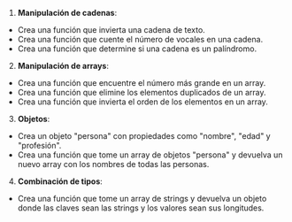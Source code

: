 1.  **Manipulación de cadenas**:
- Crea una función que invierta una cadena de texto.
- Crea una función que cuente el número de vocales en una cadena.
- Crea una función que determine si una cadena es un palíndromo.
2.  **Manipulación de arrays**:
- Crea una función que encuentre el número más grande en un array.
- Crea una función que elimine los elementos duplicados de un array.
- Crea una función que invierta el orden de los elementos en un array.
3.  **Objetos**:
- Crea un objeto "persona" con propiedades como "nombre", "edad" y "profesión".
- Crea una función que tome un array de objetos "persona" y devuelva un nuevo array con los nombres de todas las personas.

4.  **Combinación de tipos**:
- Crea una función que tome un array de strings y devuelva un objeto donde las claves sean las strings y los valores sean sus longitudes.
     